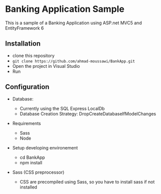 Banking Application Sample
==========================
This is a sample of a Banking Application using ASP.net MVC5 and EntityFramework 6

## Installation
 - clone this repository
 - `git clone https://github.com/ahmad-moussawi/BankApp.git`
 - Open the project in Visual Studio
 - Run


## Configuration

 - Database:
   - Currently using the SQL Express LocalDb
   - Database Creation Strategy: DropCreateDatabaseIfModelChanges


 - Requirements
   - Sass
   - Node
 
 - Setup developing environement
   - cd BankApp
   - npm install

 - Sass (CSS preprocessor)
   - CSS are precompiled using Sass, so you have to install sass if not installed
